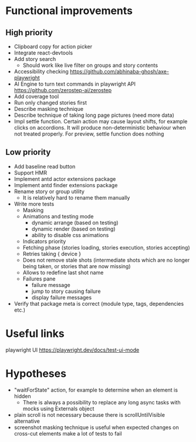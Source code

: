 # Functional improvements

## High priority

* Clipboard copy for action picker
* Integrate react-devtools
* Add story search
    * Should work like live filter on groups and story contents
* Accessibility checking https://github.com/abhinaba-ghosh/axe-playwright
* AI Engine to turn text commands in playwright API https://github.com/zerostep-ai/zerostep
* Add coverage tool
* Run only changed stories first
* Describe masking technique
* Describe technique of taking long page pictures (need more data)
* Impl settle function. Certain action may cause layout shifts, for example clicks on accordions. It will produce
  non-deterministic behaviour when not treated properly. For preview, settle function does nothing

## Low priority

* Add baseline read button
* Support HMR
* Implement antd actor extensions package
* Implement antd finder extensions package
* Rename story or group utility
    * It is relatively hard to rename them manually
* Write more tests
    * Masking
    * Animations and testing mode
        * dynamic arrange (based on testing)
        * dynamic render (based on testing)
        * ability to disable css animations
    * Indicators priority
    * Fetching phase (stories loading, stories execution, stories accepting)
    * Retries taking { device }
    * Does not remove stale shots (intermediate shots which are no longer being taken, or stories that are now missing)
    * Allows to redefine last shot name
    * Failures pane
        * failure message
        * jump to story causing failure
        * display failure messages
* Verify that package meta is correct (module type, tags, dependencies etc.)

# Useful links

playwright UI https://playwright.dev/docs/test-ui-mode

# Hypotheses

* "waitForState" action, for example to determine when an element is hidden
    * There is always a possibility to replace any long async tasks with mocks using Externals object
* plain scroll is not necessary because there is scrollUntilVisible alternative
* screenshot masking technique is useful when expected changes on cross-cut elements make a lot of tests to fail
